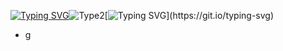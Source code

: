 [![Typing SVG](https://readme-typing-svg.demolab.com?font=Fira+Code&size=25&pause=1000&color=F7C36E&center=true&vCenter=true&width=435&lines=Task+Lister;In+differents+languages)](https://git.io/typing-svg)![Type2](https://img1.picmix.com/output/stamp/normal/1/3/4/6/606431_8140b.gif)[![Typing SVG](https://readme-typing-svg.demolab.com?font=Arial&size=25&duration=10000&pause=1000&color=F77171&width=435&lines=Description:)](https://git.io/typing-svg)
 - g